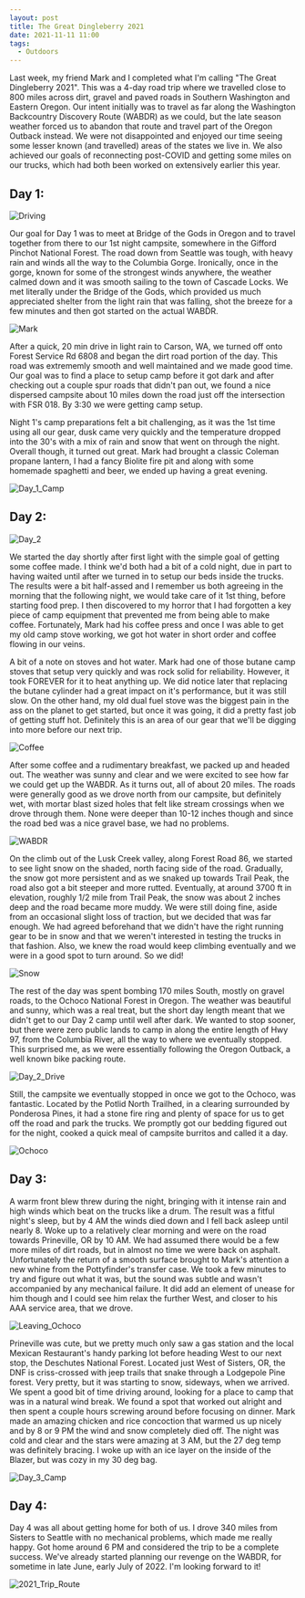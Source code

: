 ```yaml
---
layout: post
title: The Great Dingleberry 2021
date: 2021-11-11 11:00
tags:
  - Outdoors
---
```


Last week, my friend Mark and I completed what I'm calling "The Great Dingleberry 2021".  This was a 4-day road trip where we travelled close to 800 miles across dirt, gravel and paved roads in Southern Washington and Eastern Oregon.  Our intent initially was to travel as far along the Washington Backcountry Discovery Route (WABDR) as we could, but the late season weather forced us to abandon that route and travel part of the Oregon Outback instead.  We were not disappointed and enjoyed our time seeing some lesser known (and travelled) areas of the states we live in.  We also achieved our goals of reconnecting post-COVID and getting some miles on our trucks, which had both been worked on extensively earlier this year.

## Day 1:

![Driving](https://lh3.googleusercontent.com/pw/AM-JKLXLe7sLZTs-VgpF7I2j_Y6fJTm0VdjK_m06MqurKU3q9XGA_GGq0Ur27yqfsN-npDhNE2D1b31JQ9VU9uT0gGL9U4_Y6Xysg2omROo4XRs-bcxesJEVpwiofYPfLHIukbv8uJ-JsJz4LflWst7gQYXbzQ=w1122-h1494-no?authuser=0)

Our goal for Day 1 was to meet at Bridge of the Gods in Oregon and to travel together from there to our 1st night campsite, somewhere in the Gifford Pinchot National Forest.  The road down from Seattle was tough, with heavy rain and winds all the way to the Columbia Gorge.  Ironically, once in the gorge, known for some of the strongest winds anywhere, the weather calmed down and it was smooth sailing to the town of Cascade Locks.  We met literally under the Bridge of the Gods, which provided us much appreciated shelter from the light rain that was falling, shot the breeze for a few minutes and then got started on the actual WABDR.

![Mark](https://lh3.googleusercontent.com/pw/AM-JKLX0XKptJP2TUJ5kNGialMDBqcGrGj3coPS7ERy2FpbvrKZmGZxXbt6Q9TlsvAEi6MoSG71mQwS1iRSkrvyVREBKRGGrs4878LUs016rRT75alsIlz5eXbIGkniDumMRCFNEBlxCFoX8b3Q8MaKcm6YoKA=w1122-h1494-no?authuser=0)

After a quick, 20 min drive in light rain to Carson, WA, we turned off onto Forest Service Rd 6808 and began the dirt road portion of the day.  This road was extrememly smooth and well maintained and we made good time.  Our goal was to find a place to setup camp before it got dark and after checking out a couple spur roads that didn't pan out, we found a nice dispersed campsite about 10 miles down the road just off the intersection with FSR 018. By 3:30 we were getting camp setup.

Night 1's camp preparations felt a bit challenging, as it was the 1st time using all our gear, dusk came very quickly and the temperature dropped into the 30's with a mix of rain and snow that went on through the night.  Overall though, it turned out great.  Mark had brought a classic Coleman propane lantern, I had a fancy Biolite fire pit and along with some homemade spaghetti and beer, we ended up having a great evening.

![Day_1_Camp](https://lh3.googleusercontent.com/pw/AM-JKLXY6XSLTsm6Yaw6x-oPSnM3Y7GlxtJN053Zxdnykc14fThfZkxOZNLkLdgAF46jWi0hagIIroKaoQ1iMbuSq3-OtfkOYHmNtfmClfGa_eU8KdxwrCS9Q_0d1hhBP5xHoGmPZNBv00fwvTavYiA5C0zlRg=w1122-h1494-no?authuser=0)

## Day 2:

![Day_2](https://lh3.googleusercontent.com/pw/AM-JKLU4Bu-1xVoc4onkxqvHM_N2h2Tq7KKKuLbhtzy5q3utvbSC3JiOzymUqKIZYxPIlWcAELrW_jQa1ruNhpR8RXIgtfkImCDLwiuGJUoBvCnJZRQdklhlDD9pAmIDTrRHQYtLrYFQ9qIhn5k9UV39RmQgpQ=w1122-h1494-no?authuser=0)

We started the day shortly after first light with the simple goal of getting some coffee made.  I think we'd both had a bit of a cold night, due in part to having waited until after we turned in to setup our beds inside the trucks.  The results were a bit half-assed and I remember us both agreeing in the morning that the following night, we would take care of it 1st thing, before starting food prep.  I then discovered to my horror that I had forgotten a key piece of camp equipment that prevented me from being able to make coffee.  Fortunately, Mark had his coffee press and once I was able to get my old camp stove working, we got hot water in short order and coffee flowing in our veins.

A bit of a note on stoves and hot water.  Mark had one of those butane camp stoves that setup very quickly and was rock solid for reliability.  However, it took FOREVER for it to heat anything up.  We did notice later that replacing the butane cylinder had a great impact on it's performance, but it was still slow.  On the other hand, my old dual fuel stove was the biggest pain in the ass on the planet to get started, but once it was going, it did a pretty fast job of getting stuff hot.  Definitely this is an area of our gear that we'll be digging into more before our next trip.

![Coffee](https://lh3.googleusercontent.com/pw/AM-JKLUOB366TTsOmK4MHIY7KCVPs9QPa6RCdevf85GhJgsw5WT-6g5pyeHRPmq9VdtRWT8AHGrtsdX_8F-7ELoEaSmgU9Z-0AcjPHR0j8EL2kD6wo5Bl-9YDxUZYNeYuSN5e2QVuJ7Rd24NMFgg1g54lfxPww=w1122-h1494-no?authuser=0)

After some coffee and a rudimentary breakfast, we packed up and headed out.  The weather was sunny and clear and we were excited to see how far we could get up the WABDR. As it turns out, all of about 20 miles.  The roads were generally good as we drove north from our campsite, but definitely wet, with mortar blast sized holes that felt like stream crossings when we drove through them.  None were deeper than 10-12 inches though and since the road bed was a nice gravel base, we had no problems.

![WABDR](https://lh3.googleusercontent.com/pw/AM-JKLWfFsS_pjdkRBt9-HtckpnLogsI2Z52lnKgx1MJJLOZt1ZepCx_g1_gLmdKvxrWQ4QfxCeZruEv9ljbtlXUoWOjvWOCJt_tLPE9jd3hkeRVeOJtrEm_Ncbj3gtYHDtbs1h4jGrdg88nxIfRYjaWTBTInA=w1122-h1494-no?authuser=0)

On the climb out of the Lusk Creek valley, along Forest Road 86, we started to see light snow on the shaded, north facing side of the road.  Gradually, the snow got more persistent and as we snaked up towards Trail Peak, the road also got a bit steeper and more rutted.  Eventually, at around 3700 ft in elevation, roughly 1/2 mile from Trail Peak, the snow was about 2 inches deep and the road became more muddy.  We were still doing fine, aside from an occasional slight loss of traction, but we decided that was far enough.  We had agreed beforehand that we didn't have the right running gear to be in snow and that we weren't interested in testing the trucks in that fashion.  Also, we knew the road would keep climbing eventually and we were in a good spot to turn around.  So we did!

![Snow](https://lh3.googleusercontent.com/pw/AM-JKLWNW6Wcn8QAnq9lgB10u-v0D2i6LyWXSxN9KEcFK_I-QnnAJgop0pcPwiBfrUq_pf-SZ0yWnFohY_9GjmWFr4G3tmQ1_8IKc6bPyrHkJ4SgFj-QrCdSUdX-wUPKTFcidVOK36Olu3NfJZ0bF6Zzpa99cw=w1080-h1289-no?authuser=0)

The rest of the day was spent bombing 170 miles South, mostly on gravel roads, to the Ochoco National Forest in Oregon.  The weather was beautiful and sunny, which was a real treat, but the short day length meant that we didn't get to our Day 2 camp until well after dark.  We wanted to stop sooner, but there were zero public lands to camp in along the entire length of Hwy 97, from the Columbia River, all the way to where we eventually stopped.  This surprised me, as we were essentially following the Oregon Outback, a well known bike packing route.

![Day_2_Drive](https://lh3.googleusercontent.com/pw/AM-JKLU-rLpnevoH0JY8uxsKbV-Y-mS799Ihx0z_R0TT-ibbfpT9I-NAtUzBk3j9nCYDlaPjFAeDETuWLh5U8qb-pHx33-T3O39CvG3RWiKSTJFNXtUPKnyRVO1KWttHGS9YnQSsQCdncH76jA-uNHr9bHIQ5g=w1992-h1494-no?authuser=0)

Still, the campsite we eventually stopped in once we got to the Ochoco, was fantastic. Located by the Potlid North Trailhed, in a clearing surrounded by Ponderosa Pines, it had a stone fire ring and plenty of space for us to get off the road and park the trucks.  We promptly got our bedding figured out for the night, cooked a quick meal of campsite burritos and called it a day.

![Ochoco](https://lh3.googleusercontent.com/pw/AM-JKLWgjPy3CUrHnhgUHuf_d9HabYeFagKcyaj0h3f1Hes7fuH3ZmDIUGjq7wSMiJFQOgMowMVfoW-kfRyWkApF58YMxRKvl9YG8pinACEgSo5b1pCXR5_vCftrwQ_XlvPB5CQzGQh0Yt7rUtCwW52V71OS=w2560-h1212-no?authuser=0)

## Day 3:

A warm front blew threw during the night, bringing with it intense rain and high winds which beat on the trucks like a drum. The result was a fitful night's sleep, but by 4 AM the winds died down and I fell back asleep until nearly 8.  Woke up to a relatively clear morning and were on the road towards Prineville, OR by 10 AM.  We had assumed there would be a few more miles of dirt roads, but in almost no time we were back on asphalt.  Unfortunately the return of a smooth surface brought to Mark's attention a new whine from the Pottyfinder's transfer case.  We took a few minutes to try and figure out what it was, but the sound was subtle and wasn't accompanied by any mechanical failure.  It did add an element of unease for him though and I could see him relax the further West, and closer to his AAA service area, that we drove.

![Leaving_Ochoco](https://lh3.googleusercontent.com/pw/AM-JKLW4Yg92GKoaxf6ZhFGw7GHUk-H6c9JsHOfxObKV47Mvv0DAbAxEj53lPuinJY9YOCHVGb_Lh-_7CW8NpnPsOnHiGAFSKjxqiooGbNtpmeEzwcPmFmVtc6SYh7xrkPjIN786ZsDEyR22CbNxqEkDCJSy=w2560-h1212-no?authuser=0)

Prineville was cute, but we pretty much only saw a gas station and the local Mexican Restaurant's handy parking lot before heading West to our next stop, the Deschutes National Forest. Located just West of Sisters, OR, the DNF is criss-crossed with jeep trails that snake through a Lodgepole Pine forest.  Very pretty, but it was starting to snow, sideways, when we arrived.  We spent a good bit of time driving around, looking for a place to camp that was in a natural wind break.  We found a spot that worked out alright and then spent a couple hours screwing around before focusing on dinner.  Mark made an amazing chicken and rice concoction that warmed us up nicely and by 8 or 9 PM the wind and snow completely died off.  The night was cold and clear and the stars were amazing at 3 AM, but the 27 deg temp was definitely bracing.  I woke up with an ice layer on the inside of the Blazer, but was cozy in my 30 deg bag.

![Day_3_Camp](https://lh3.googleusercontent.com/pw/AM-JKLVuCtemg67dXK9EKjWR6KALSUzm364xAtvlYQ-aFVWJbMaDuBXLo2E4NlQwsgKKo3DvOtcQwGxBuONtRiTf6KPSJe5grOc59j8A4V_lPqFcJwznqJSApaUE_78OtkuNmBEm4umiGIZHaxzt9AqOhOYoVA=w1122-h1494-no?authuser=0)

## Day 4:

Day 4 was all about getting home for both of us.  I drove 340 miles from Sisters to Seattle with no mechanical problems, which made me really happy.  Got home around 6 PM and considered the trip to be a complete success.  We've already started planning our revenge on the WABDR, for sometime in late June, early July of 2022.  I'm looking forward to it!

![2021_Trip_Route](https://lh3.googleusercontent.com/pw/AM-JKLV-9T3LJE9PybpR2toshLqb2N3EdLYaGhA2F9vmb1O2A-AffV9cZyPLV1AWrH5i9r6rdRFz1kjsKGce7ombZxQC0Mu_992JnxpBLLgudqEcTXLi6BcaTSX0SZuYbFimJ0kgqtJ1y9yCqjNwA4_CgVGyHw=w1496-h1494-no?authuser=0)